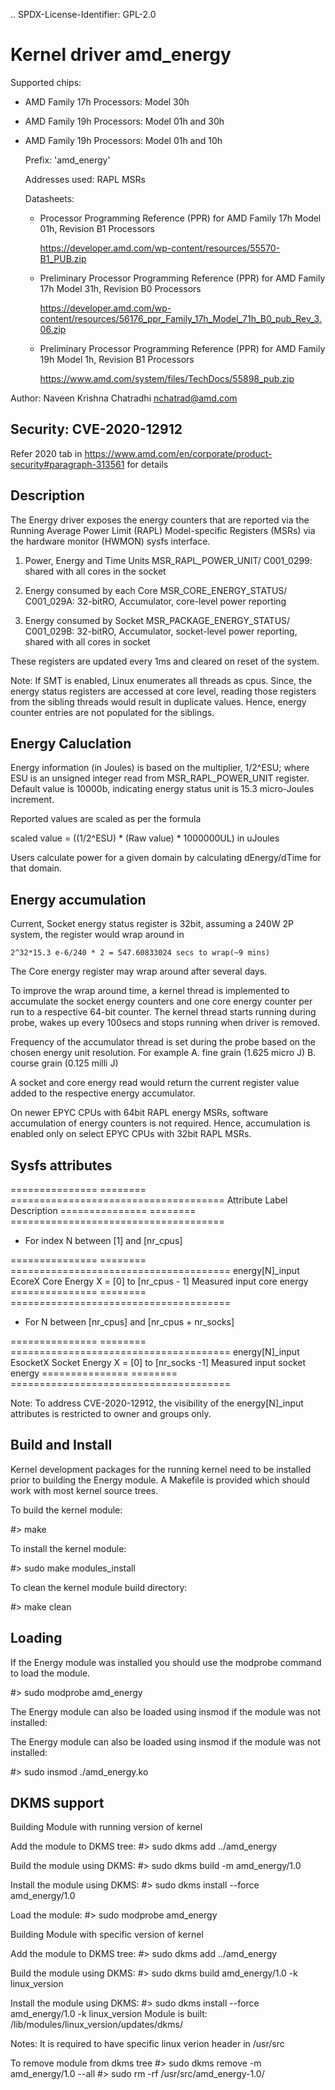 .. SPDX-License-Identifier: GPL-2.0

Kernel driver amd_energy
==========================

Supported chips:

* AMD Family 17h Processors: Model 30h

* AMD Family 19h Processors: Model 01h and 30h

* AMD Family 19h Processors: Model 01h and 10h

  Prefix: 'amd_energy'

  Addresses used:  RAPL MSRs

  Datasheets:

  - Processor Programming Reference (PPR) for AMD Family 17h Model 01h, Revision B1 Processors

	https://developer.amd.com/wp-content/resources/55570-B1_PUB.zip

  - Preliminary Processor Programming Reference (PPR) for AMD Family 17h Model 31h, Revision B0 Processors

	https://developer.amd.com/wp-content/resources/56176_ppr_Family_17h_Model_71h_B0_pub_Rev_3.06.zip

  - Preliminary Processor Programming Reference (PPR) for AMD Family 19h Model 1h, Revision B1 Processors

	https://www.amd.com/system/files/TechDocs/55898_pub.zip

Author: Naveen Krishna Chatradhi <nchatrad@amd.com>

Security: CVE-2020-12912
------------------------------

Refer 2020 tab in https://www.amd.com/en/corporate/product-security#paragraph-313561 for details

Description
-----------

The Energy driver exposes the energy counters that are
reported via the Running Average Power Limit (RAPL)
Model-specific Registers (MSRs) via the hardware monitor
(HWMON) sysfs interface.

1. Power, Energy and Time Units
   MSR_RAPL_POWER_UNIT/ C001_0299:
   shared with all cores in the socket

2. Energy consumed by each Core
   MSR_CORE_ENERGY_STATUS/ C001_029A:
   32-bitRO, Accumulator, core-level power reporting

3. Energy consumed by Socket
   MSR_PACKAGE_ENERGY_STATUS/ C001_029B:
   32-bitRO, Accumulator, socket-level power reporting,
   shared with all cores in socket

These registers are updated every 1ms and cleared on
reset of the system.

Note: If SMT is enabled, Linux enumerates all threads as cpus.
Since, the energy status registers are accessed at core level,
reading those registers from the sibling threads would result
in duplicate values. Hence, energy counter entries are not
populated for the siblings.

Energy Caluclation
------------------

Energy information (in Joules) is based on the multiplier,
1/2^ESU; where ESU is an unsigned integer read from
MSR_RAPL_POWER_UNIT register. Default value is 10000b,
indicating energy status unit is 15.3 micro-Joules increment.

Reported values are scaled as per the formula

scaled value = ((1/2^ESU) * (Raw value) * 1000000UL) in uJoules

Users calculate power for a given domain by calculating
	dEnergy/dTime for that domain.

Energy accumulation
--------------------------

Current, Socket energy status register is 32bit, assuming a 240W
2P system, the register would wrap around in

	2^32*15.3 e-6/240 * 2 = 547.60833024 secs to wrap(~9 mins)

The Core energy register may wrap around after several days.

To improve the wrap around time, a kernel thread is implemented
to accumulate the socket energy counters and one core energy counter
per run to a respective 64-bit counter. The kernel thread starts
running during probe, wakes up every 100secs and stops running
when driver is removed.

Frequency of the accumulator thread is set during the probe
based on the chosen energy unit resolution. For example
A. fine grain (1.625 micro J)
B. course grain (0.125 milli J)

A socket and core energy read would return the current register
value added to the respective energy accumulator.

On newer EPYC CPUs with 64bit RAPL energy MSRs, software accumulation
of energy counters is not required. Hence, accumulation is enabled
only on select EPYC CPUs with 32bit RAPL MSRs.

Sysfs attributes
----------------

=============== ========  =====================================
Attribute	Label	  Description
===============	========  =====================================

* For index N between [1] and [nr_cpus]

===============	========  ======================================
energy[N]_input EcoreX	  Core Energy   X = [0] to [nr_cpus - 1]
			  Measured input core energy
===============	========  ======================================

* For N between [nr_cpus] and [nr_cpus + nr_socks]

===============	========  ======================================
energy[N]_input EsocketX  Socket Energy X = [0] to [nr_socks -1]
			  Measured input socket energy
=============== ========  ======================================

Note: To address CVE-2020-12912, the visibility of the energy[N]_input
attributes is restricted to owner and groups only.

Build and Install
-----------------

Kernel development packages for the running kernel need to be installed
prior to building the Energy module. A Makefile is provided which should
work with most kernel source trees.

To build the kernel module:

#> make

To install the kernel module:

#> sudo make modules_install

To clean the kernel module build directory:

#> make clean


Loading
-------

If the Energy module was installed you should use the modprobe command to
load the module.

#> sudo modprobe amd_energy

The Energy module can also be loaded using insmod if the module was not
installed:

The Energy module can also be loaded using insmod if the module was not
installed:

#> sudo insmod ./amd_energy.ko


DKMS support
------------

Building Module with running version of kernel

Add the module to DKMS tree:
#> sudo dkms add ../amd_energy

Build the module using DKMS:
#> sudo dkms build -m amd_energy/1.0

Install the module using DKMS:
#> sudo dkms install --force amd_energy/1.0

Load the module:
#> sudo modprobe amd_energy

Building Module with specific version of kernel

Add the module to DKMS tree:
#> sudo dkms add ../amd_energy

Build the module using DKMS:
#> sudo dkms build amd_energy/1.0 -k linux_version

Install the module using DKMS:
#> sudo dkms install --force amd_energy/1.0 -k linux_version
Module is built: /lib/modules/linux_version/updates/dkms/

Notes: It is required to have specific linux verion header in /usr/src

To remove module from dkms tree
#> sudo dkms remove -m amd_energy/1.0 --all
#> sudo rm -rf /usr/src/amd_energy-1.0/
